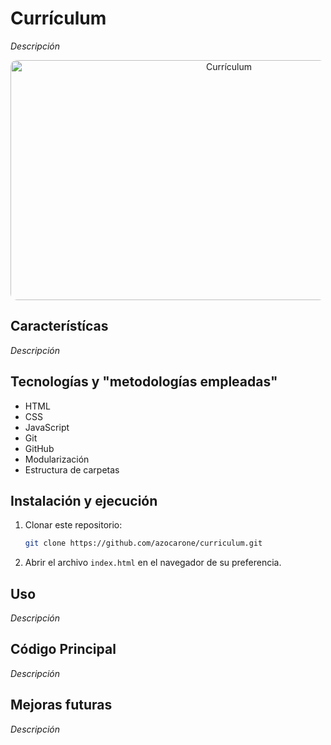 # Currículum

_Descripción_

<div align="center"><img src="src/assets/img/screenshot.gif" alt="Currículum" width="683" height="384" style="border-radius: 10px;"></div>

## Característícas

_Descripción_

## Tecnologías y "metodologías empleadas"

- HTML
- CSS
- JavaScript
- Git
- GitHub
- Modularización
- Estructura de carpetas

## Instalación y ejecución

1. Clonar este repositorio:
   
   ```bash
   git clone https://github.com/azocarone/curriculum.git
   ```

2. Abrir el archivo `index.html` en el navegador de su preferencia.

## Uso

_Descripción_

## Código Principal

_Descripción_

## Mejoras futuras

_Descripción_
